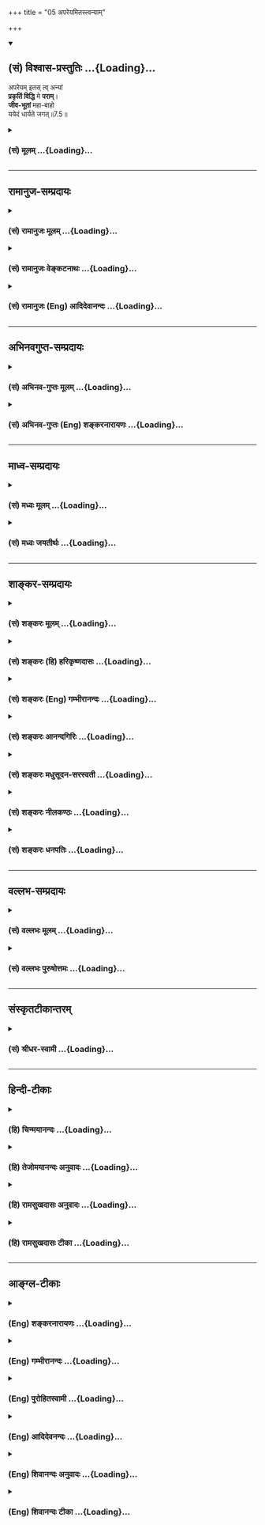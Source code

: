 +++
title = "05 अपरेयमितस्त्वन्याम्"

+++
<div class="js_include" newlevelforh1="2" title="(सं) विश्वास-प्रस्तुतिः" unfilled url="/purANam_vaiShNavam/mahAbhAratam/06-bhIShma-parva/03-bhagavad-gItA-parva/saMskRtam/vishvAsa-prastutiH/07_jnAna-vijnAna-yogaH/05_apareyamitastvany.md">
<details open><summary><h2>(सं) विश्वास-प्रस्तुतिः ...{Loading}...</h2></summary>

अपरेयम् इतस् त्व् अन्यां  
**प्रकृतिं विद्धि** मे **पराम्**।  
**जीव-भूतां** महा-बाहो  
ययेदं धार्यते जगत्॥7.5॥
</details>
</div>
<div class="js_include collapsed" newlevelforh1="3" title="(सं) मूलम्" unfilled url="/purANam_vaiShNavam/mahAbhAratam/06-bhIShma-parva/03-bhagavad-gItA-parva/saMskRtam/mUlam/07_jnAna-vijnAna-yogaH/05_apareyamitastvany.md">
<details><summary><h3>(सं) मूलम् ...{Loading}...</h3></summary>

अपरेयमितस्त्वन्यां प्रकृतिं विद्धि मे पराम्।  
जीवभूतां महाबाहो ययेदं धार्यते जगत्।।7.5।।
</details>
</div>


_________________
## रामानुज-सम्प्रदायः
<div class="js_include collapsed" newlevelforh1="3" title="(सं) रामानुजः मूलम्" unfilled url="/purANam_vaiShNavam/mahAbhAratam/06-bhIShma-parva/03-bhagavad-gItA-parva/saMskRtam/rAmAnujaH/mUlam/07_jnAna-vijnAna-yogaH/05_apareyamitastvany.md">
<details><summary><h3>(सं) रामानुजः मूलम् ...{Loading}...</h3></summary>

।।7.5।।**इयं** मम **अपरा** प्रकृतिः **इतः तु अन्याम्** इतः अचेतनायाः
चेतनभोग्यभूतायाः प्रकृतेः विसजातीयाकारां **जीवभूतां परं** तस्याः
भोक्तृत्वेन प्रधानभूतां चेतनरूपां मदीयां **प्रकृतिं विद्धि यया इदम्**
अचेतनं कृत्स्नं **जगद् धार्यते।**

</details>
</div>
<div class="js_include collapsed" newlevelforh1="3" title="(सं) रामानुजः वेङ्कटनाथः" unfilled url="/purANam_vaiShNavam/mahAbhAratam/06-bhIShma-parva/03-bhagavad-gItA-parva/saMskRtam/rAmAnujaH/venkaTanAthaH/07_jnAna-vijnAna-yogaH/05_apareyamitastvany.md">
<details><summary><h3>(सं) रामानुजः वेङ्कटनाथः ...{Loading}...</h3></summary>

  
  
।।7.5।। एवमचिद्विलक्षणत्वं प्रतिपादितम् अतथाभूताज्जीवादपि विलक्षणत्वं
प्रतिपाद्यतेअपरेयम् इति श्लोकेन। अपरा अनुत्कृष्टा अप्रधानभूतेत्यर्थः।
तुशब्दोऽत्यन्तवैलक्षण्यपरः। इतः पराम् इत्येतावतैव स्वरूपभेदे
सुवचेऽप्यन्यशब्दो वैजात्यद़ृढीकरणार्थ इत्यभिप्रायेणअचेतनाया
इत्यादिकमुक्तम्। भोक्ता भोग्यम् श्वे.उ.1।12 इत्यादिश्रुत्यनुसारेण
भोक्तृत्वभोग्यत्वाभ्यां परत्वापरत्वे दर्शिते। इदं जगत् इति
प्रमाणसिद्धनिर्देशासङ्कोचात् कृत्स्नमित्युक्तम्। तत्रइदम् इति
पराक्त्वनिर्देशेन सूचितमचेतनत्वम्। इदं च धारणं जागरादिषु सङ्कल्पत इति
प्रत्यक्षादिसिद्धम् अन्यदाऽपि स्वरूपतो धारणमिति।  
  

</details>
</div>
<div class="js_include collapsed" newlevelforh1="3" title="(सं) रामानुजः (Eng) आदिदेवानन्दः" unfilled url="/purANam_vaiShNavam/mahAbhAratam/06-bhIShma-parva/03-bhagavad-gItA-parva/saMskRtam/rAmAnujaH/english/AdidevAnandaH/07_jnAna-vijnAna-yogaH/05_apareyamitastvany.md">
<details><summary><h3>(सं) रामानुजः (Eng) आदिदेवानन्दः ...{Loading}...</h3></summary>

7.5 This is My lower Prakrti. But know My higher Prakrti which is different from this, i.e., whose nature is different from this inanimate Prakrti constituting the objects of enjoyment to animate beings. It is
'higher', i.e., is more pre-eminent compared to the lower Prakrti which is constituted only of inanimate substances. This higher Nature of Mine is the individual self. Know this as My higher Prakrti through which the whole inanimate universe is sustained.

</details>
</div>


_________________
## अभिनवगुप्त-सम्प्रदायः
<div class="js_include collapsed" newlevelforh1="3" title="(सं) अभिनव-गुप्तः मूलम्" unfilled url="/purANam_vaiShNavam/mahAbhAratam/06-bhIShma-parva/03-bhagavad-gItA-parva/saMskRtam/abhinava-guptaH/mUlam/07_jnAna-vijnAna-yogaH/05_apareyamitastvany.md">
<details><summary><h3>(सं) अभिनव-गुप्तः मूलम् ...{Loading}...</h3></summary>

।।7.4 7.5।। भूमिरिति। अपरेति। इयमिति प्रत्यक्षेण या संसारावस्थायां।
सर्वजनपरिदृश्यमाना सा चैकैव सती प्रकाराष्टकेन भिद्यते इति
एकप्रकृत्यारब्धत्वादेकमेव विश्वमिति प्रकृतिवादेऽपि अद्वैतं प्रदर्शितम्।
सैव जीवत्वं पुरुषत्वं प्राप्ता परा ममैव नान्यस्य च। सा +++(S omits सा)+++
उभयरूपा वेद्यवेदकात्मकप्रपञ्चोपरचनविचित्रा तत एव
स्वात्मविमलमुकुरतलकलितसकलभावभूमिः स्वस्वभावात्मिका सततमव्यभिचारिणी
प्रकृतिः। इदं जगत् भूम्यादि।

</details>
</div>
<div class="js_include collapsed" newlevelforh1="3" title="(सं) अभिनव-गुप्तः (Eng) शङ्करनारायणः" unfilled url="/purANam_vaiShNavam/mahAbhAratam/06-bhIShma-parva/03-bhagavad-gItA-parva/saMskRtam/abhinava-guptaH/english/shankaranArAyaNaH/07_jnAna-vijnAna-yogaH/05_apareyamitastvany.md">
<details><summary><h3>(सं) अभिनव-गुप्तः (Eng) शङ्करनारायणः ...{Loading}...</h3></summary>

7.4-5 Bhumih etc. Apard etc. \[The demonstrative\] 'this' denotes what
is being perceived \[as objects\] through sense-organs by all men at the
stage of mundane life. This is only one and at the same time is divided
eigth-fold. Therefore the universe is one and unitary, because it is
made of one single material cause. By this statement, monism is
demonstrated even while following the Prakrti theory. The selfsame
Prakrti has become the living one i.e., the personal Soul. Hence it is
superior \[to what has become eight-fold\]. It also belongs to Me alone
and not to anybody else. This Prakrti is \[thus\] two-fold and varied in
the form of the universe consisting of the knowables and the knower.
That is why this Prakrti (the basic material nature), being the
substratum of all beings reflected on the surface of the clean mirror,
viz., the Self , is nothing but Self's own nature and \[hence\] never
leaves Him. This world : the Earth etc. \[mentioned in the 4th verse\].

</details>
</div>


_________________
## माध्व-सम्प्रदायः
<div class="js_include collapsed" newlevelforh1="3" title="(सं) मध्वः मूलम्" unfilled url="/purANam_vaiShNavam/mahAbhAratam/06-bhIShma-parva/03-bhagavad-gItA-parva/saMskRtam/madhvaH/mUlam/07_jnAna-vijnAna-yogaH/05_apareyamitastvany.md">
<details><summary><h3>(सं) मध्वः मूलम् ...{Loading}...</h3></summary>

।।7.5।। अपराऽनुत्तमा। वक्ष्यमाणामपेक्ष्य जीवभूता श्रीः जीवानां
प्राणधारिणी चिद्रूपभूता सर्वदा सती एतन्महइदं महद्भूतम् बृ.उ.2।4।12 इति
श्रुतेः। जगाद चप्रकृती द्वे तु देवस्य जडा चैवाजडा तथा। अव्यक्ताख्या जडा
सा च सृष्ट्या भिन्नाष्टधा पुनः। महान्बुद्धिर्मनश्चैव पञ्चभूतानि चेति ह।
अवरा सा जडा श्रीश्च परेयं धार्यते तथा। चिद्रूपा सा त्वनन्ता च अनादिनिधना
परा। यत्समं तु प्रियं किञ्चिन्नास्ति विष्णोर्महात्मनः। नारायणस्य महिषी
माता सा ब्रह्मणोऽपि हि। ताभ्यामिदं जगत्सर्वं हरिः सुज्ञति भूतराड्। इति
नारदीये।

</details>
</div>
<div class="js_include collapsed" newlevelforh1="3" title="(सं) मध्वः जयतीर्थः" unfilled url="/purANam_vaiShNavam/mahAbhAratam/06-bhIShma-parva/03-bhagavad-gItA-parva/saMskRtam/madhvaH/jayatIrthaH/07_jnAna-vijnAna-yogaH/05_apareyamitastvany.md">
<details><summary><h3>(सं) मध्वः जयतीर्थः ...{Loading}...</h3></summary>

।।7.5।। अपरशब्दस्यानेकार्थत्वात् विवक्षितमर्थमाह **अपरे**ति।
अनुत्तमत्वस्य सापेक्षत्वात् किमपेक्षयेत्यत आह **वक्ष्यमाणामि**ति।
सन्निधानादिति भावः। जीवलक्षणां जीवत्वं प्राप्तमिति व्याख्याननिरासार्थमाह
**जीवभूते**ति। कथं सा जीवभूता इत्यत आह **जीवानामि**ति।
प्राणधारिणीत्येवोक्ते स्वप्राणधारिणीतिप्रतीतिः स्यात् तन्निरासार्थमुक्तं
**जीवानामि**ति। सर्वजीवदेहेषु स्थित्वा तदीयान्प्राणांस्तत्र
धारयतीत्यर्थः। स्वप्राणधारिणी कुतो न स्यात् इत्यत आह **चिद्रूपे**ति।
ज्ञानात्मकविग्रहवती। यद्वाजीव प्राणधारणे इत्यतो जीवशब्दस्य
यौगिकार्थमुक्त्वा गौणीं वृत्तिमाश्रित्यार्थान्तरमनेनोक्तम्। भूतशब्दस्य
सर्वदासत्त्ववाचित्वे प्रयोगं दर्शयति **एतदि**ति। प्रकृतिमपेक्ष्य श्रियः
परत्वोपपादनार्थमेतत्भूमिः इत्यादेरभिमतमर्थं पुराणवाक्येन स्थापयति
**जगाद** **चे**ति। देवस्यैव। सृज्यत इति सृष्टिः कार्यं
कार्यरूपेणेत्यर्थः। अनेन भूम्यादिशब्दैः पञ्चतन्मात्राण्येवोच्यन्ते न
स्थूलानि भूतानि। मन इति तत्कारणमहङ्कारः बुद्धिरिति महत्तत्त्वम् अहङ्कार
इत्यविद्यासंयुक्तमव्यक्तंभिन्ना प्रकृतिरष्टधा इति वचनादिति व्याख्यानं
निरस्तम्। कार्यरूपेणाष्टधा भिन्नेति व्याख्यानसम्भवेन
प्रसिद्धार्थपरित्यागायोगान्महत्यहङ्कारस्यान्तर्भाव इत्येवेति सम्बन्धः।
जडेत्यवरत्वोपपादनम्। श्रीः परा इत्यस्योपपादनमियं धार्यते तयेत्यादि।
अनन्ता देशतः गुणतश्च। परा मुख्या। अनादिनिधना नत्वव्यक्तवद्विक्रियावती।

</details>
</div>


_________________
## शाङ्कर-सम्प्रदायः
<div class="js_include collapsed" newlevelforh1="3" title="(सं) शङ्करः मूलम्" unfilled url="/purANam_vaiShNavam/mahAbhAratam/06-bhIShma-parva/03-bhagavad-gItA-parva/saMskRtam/shankaraH/mUlam/07_jnAna-vijnAna-yogaH/05_apareyamitastvany.md">
<details><summary><h3>(सं) शङ्करः मूलम् ...{Loading}...</h3></summary>

।।7.5।। **अपरा** न परा निकृष्टा अशुद्धा अनर्थकरी संसारबन्धनात्मिका
**इयम्। इतः** अस्याः यथोक्तायाः **तु अन्यां** विशुद्धां **प्रकृतिं** मम
आत्मभूतां **विद्धि** **मे परां** प्रकृष्टां **जीवभूतां**
क्षेत्रज्ञलक्षणां प्राणधारणनिमित्तभूतां हे **महाबाहो यया** प्रकृत्या
**इदं धार्यते जगत्** अन्तः प्रविष्टया।।

</details>
</div>
<div class="js_include collapsed" newlevelforh1="3" title="(सं) शङ्करः (हि) हरिकृष्णदासः" unfilled url="/purANam_vaiShNavam/mahAbhAratam/06-bhIShma-parva/03-bhagavad-gItA-parva/saMskRtam/shankaraH/hindI/harikRShNadAsaH/07_jnAna-vijnAna-yogaH/05_apareyamitastvany.md">
<details><summary><h3>(सं) शङ्करः (हि) हरिकृष्णदासः ...{Loading}...</h3></summary>

।।7.5।। यह ( उपर्युक्त ) मेरी अपरा प्रकृति है अर्थात् परा नहीं किंतु
निकृष्ट है अशुद्ध है और अनर्थ करनेवाली है एवं संसारबन्धनरूपा है। और हे
महाबाहो इस उपर्युक्त प्रकृतिमें दूसरी जीवरूपा अर्थात् प्राणधारणकी
निमित्त बनी हुई जो क्षेत्रज्ञरूपा प्रकृति है अन्तरमें प्रवृष्ट हुई जिस
प्रकृतिद्वारा यह समस्त जगत् धारण किया जाता है उसको तू मेरी परा प्रकृति
जान अर्थात् उसे मेरी आत्मरूपा उत्तम और शुद्ध प्रकृति जान।

</details>
</div>
<div class="js_include collapsed" newlevelforh1="3" title="(सं) शङ्करः (Eng) गम्भीरानन्दः" unfilled url="/purANam_vaiShNavam/mahAbhAratam/06-bhIShma-parva/03-bhagavad-gItA-parva/saMskRtam/shankaraH/english/gambhIrAnandaH/07_jnAna-vijnAna-yogaH/05_apareyamitastvany.md">
<details><summary><h3>(सं) शङ्करः (Eng) गम्भीरानन्दः ...{Loading}...</h3></summary>

7.5 O mighty-armed one, iyam, this; is apara, the inferior (Prakrti)-not
the higher, (but)-the impure, the source of evil and having the nature
of worldly bondage. Viddhi, know; anyam, the other, pure; prakrtim,
Prakrti; me, of Mine, which is essentially Myself; which, tu, however;is
param, higher, more exalted; itah, than this (Prakrti) already spoken
of; Jiva-bhutam, which has taken the form of the individual souls, which
is characterized as 'the Knower of the body (field)', and which is the
cause of sustenance of life; and yaya, by which Prakriti; idam, this;
jagat, world; dharyate, is upheld, by permeating it.

</details>
</div>
<div class="js_include collapsed" newlevelforh1="3" title="(सं) शङ्करः आनन्दगिरिः" unfilled url="/purANam_vaiShNavam/mahAbhAratam/06-bhIShma-parva/03-bhagavad-gItA-parva/saMskRtam/shankaraH/AnandagiriH/07_jnAna-vijnAna-yogaH/05_apareyamitastvany.md">
<details><summary><h3>(सं) शङ्करः आनन्दगिरिः ...{Loading}...</h3></summary>

।।7.5।। अचेतनवर्गमेकीकर्तुं प्रकृतेरष्टधा परिणाममभिधाय
विकारावच्छिन्नकार्यकल्पं चेतनवर्गमेकीकर्तुं पुरुषस्य
चैतन्यस्याविद्याशक्त्यवच्छिन्नस्यापि प्रकृतित्वमुक्तां प्रकृतिमनूद्य
दर्शयति **अपरेति।** निकृष्टत्वं स्पष्टयति **अनर्थकरीति।** अनर्थकरत्वमेव
स्फोरयति **संसारेति।** कथंचिदप्यनन्यत्वव्यावृत्त्यर्थस्तुशब्दः।
अन्यामत्यन्तविलक्षणामिति यावत्। अन्यत्वमेव स्पष्टयति **विशुद्धामिति।**
प्रकृतिशब्दस्यान्यप्रयुक्तस्यार्थान्तरमाह **ममेति।** प्रकृष्टत्वमेव
भोक्तृत्वेन स्पष्टयति **जीवभूतामिति।** प्रकृत्यन्तरादस्याः
प्रकृतेरवान्तरविशेषमाह **ययेति।** नहि जीवरहितं जगद्धारयितुं
शक्यमित्याशयेनाह **अन्तरिति।**

</details>
</div>
<div class="js_include collapsed" newlevelforh1="3" title="(सं) शङ्करः मधुसूदन-सरस्वती" unfilled url="/purANam_vaiShNavam/mahAbhAratam/06-bhIShma-parva/03-bhagavad-gItA-parva/saMskRtam/shankaraH/madhusUdana-sarasvatI/07_jnAna-vijnAna-yogaH/05_apareyamitastvany.md">
<details><summary><h3>(सं) शङ्करः मधुसूदन-सरस्वती ...{Loading}...</h3></summary>

।।7.5।। एवं क्षेत्रलक्षणायाः प्रकृतेरपरत्वं वदन्क्षेत्रज्ञलक्षणां परां
प्रकृतिमाह या प्रागष्टधोक्ता प्रकृतिः सर्वाचेतनवर्गरूपा सेयमपरा निकृष्टा
जडत्वात्परार्थत्वात्संसारबन्धरूपत्वाच्च। इतस्त्वचेतनवर्गरूपायाः
क्षेत्रलक्षणायाः प्रकृतेरन्यां विलक्षणां
तुशब्दाद्यथाकथंचिदप्यभेदायोग्यां जीवभूतां चेतनात्मिकां क्षेत्रलक्षणां मे
ममात्मभूतां विशुद्धां परां प्रकृष्टां प्रकृतिं। हे महाबाहो यया
क्षेत्रज्ञलक्षणया जीवभूतयाऽन्तरनुप्रविष्टया प्रकृत्येदं जगदचेतनजातं
भाव्यते स्वतो विशीर्य उत्तभ्यतेअनेन जीवेनात्मनानुप्रविश्य नामरूपे
व्याकरवाणि इति श्रुतेः। नहि जीवरहितं धारयितुं शक्यमित्यभिप्रायः।

</details>
</div>
<div class="js_include collapsed" newlevelforh1="3" title="(सं) शङ्करः नीलकण्ठः" unfilled url="/purANam_vaiShNavam/mahAbhAratam/06-bhIShma-parva/03-bhagavad-gItA-parva/saMskRtam/shankaraH/nIlakaNThaH/07_jnAna-vijnAna-yogaH/05_apareyamitastvany.md">
<details><summary><h3>(सं) शङ्करः नीलकण्ठः ...{Loading}...</h3></summary>

।।7.5।। एवं क्षेत्रात्मिकां प्रकृतिमुक्त्वा क्षेत्रज्ञात्मिकां तामाह
**अपरेयमिति।** इयं प्रागुक्ता सा अपरा अश्रेष्ठा जडत्वात्। इतस्तु
विलक्षणामन्यां परां चेतनत्वेन मदनन्यत्वादुत्कृष्टां मे मत्संबन्धिनीं
प्रकृतिं जीवभूतां प्राणधारणनिमित्तभूतां क्षेत्रज्ञाख्यां विद्धि जानीहि।
हे महाबाहो यया प्रकृत्या अन्तःप्रविष्टया इदं जगत्स्थावरजंगमशरीरात्मकं
धार्यते।

</details>
</div>
<div class="js_include collapsed" newlevelforh1="3" title="(सं) शङ्करः धनपतिः" unfilled url="/purANam_vaiShNavam/mahAbhAratam/06-bhIShma-parva/03-bhagavad-gItA-parva/saMskRtam/shankaraH/dhanapatiH/07_jnAna-vijnAna-yogaH/05_apareyamitastvany.md">
<details><summary><h3>(सं) शङ्करः धनपतिः ...{Loading}...</h3></summary>

।।7.5।। अचेतनवर्गस्य स्वस्मिन्कल्पितत्वं वक्तुं प्रकृतेरष्टधा
परिणाममभिधाय विकारावच्छिन्नस्य कार्यकल्पस्य तथात्वं वक्तुं
चैतन्यस्याविद्यावच्छिन्नस्य प्रकृतित्वमुक्तां प्रकृतिमनूद्य दर्शयति
अपरेति। अपरा निकृष्टाऽशुद्धत्वात् अनर्थकत्वात् संसारस्वरुपत्वात्
बन्धनात्मकत्वात् इयमष्टप्रकारा इतोऽस्या अन्याम्।
कथमप्यनन्यत्वव्यावृत्त्यर्थस्तुशब्दः। विशुद्धत्वात् प्रकृतिं
परामुत्कृष्टां जीवभूतां क्षेत्रलक्षणां प्राणधारणनिमित्तभूतां ममात्मभूतां
विद्धि जानिहि। नहि जीवरहितं जगद्धारयितुं शक्यमित्याशयेन
प्रकृत्यन्तरादस्याः प्रकृतेरवान्तविशेषमाह। यया जगदन्तप्रविष्टयाअनेन
जीवेनात्मनाऽनुप्रविश्य नामरुपे व्याकरवाणि इति श्रुतेर्धार्यते स्वतो
विशीर्यज्जगदचेतनवर्गो विष्टभ्यते यथा महाबाहुना त्वया स्वतो विनश्यत्
राज्यं क्षेत्रधर्मं च धारयितुं शक्यते तथेति भूतानां यथा मृन्मयो घटो
भृत्प्रकृतिक इति कार्यलिङ्गकमनुमानं प्रमाणयन् तद्द्वारा स्वस्य
तत्पदार्थस्याभिन्ननिमित्तोपादानकारणत्वं द्रर्शयति एतदिति। एते परापरे
क्षेत्रक्षेत्रज्ञलक्षणे प्रकृती योनी कारणभूते येषां सर्वेषां भूतानां
कारणभूते तस्मात्स्वप्रकृतिद्वयद्वाराहं सर्वज्ञ ईश्वरो वेदान्तप्रतिपाद्यः
कृत्स्त्रस्य समग्रस्य जगतः प्रभवः उत्पत्तिः प्रलयो विनाशः।
उत्पत्तिविनाशकारणमित्यर्थः। तथाच भगवतो व्यासस्य सूत्राणिजन्माद्यस्य
यतःप्रकृतिश्च प्रतिज्ञादृष्टान्तानुरोधात्अभिध्योपदेशाच्च
साक्षाच्चोभयाम्रानात्आत्मकृतेः परिणामात्योनिश्च हि गीयते इति पूर्वाधिकरण
ब्रह्म जिज्ञास्यमित्युक्तं किलक्षणं पुनस्तद्ब्रह्येत्यत आह
भगवान्सूत्रकारः। जन्मोत्पत्तिरादिर्यस्य तदिदं जन्मास्थितिभङ्गं जन्मादि
अस्य प्रत्यक्षादिसंनिधापितस्य वित्रित्रस्य जगतो यतो जन्मादि
यस्मात्सर्वज्ञात्सर्वशक्तेः कारणद्भवति तद्ब्रह्म। तथाच श्रुतिःयतो वा
इमानि भूतानि जायन्ते। येन जातानि जीवन्ति। यत्प्रयन्तित्यभिसंविशन्ति।
तद्ब्रह्म तद्विजिज्ञासस्व इति। तथाच जगज्जन्मादिकारणत्वं ब्रह्मणो
लक्षणमुक्तम्। तच्च घटादीनां मृदातिवत्प्रकृतित्वे कुलालादिवन्निमित्वे
समानमित्यतो भवति विमर्शः किमात्मकं पुनर्ब्रह्मणः कारणत्वं स्यादिति। तत्र
निमित्तकारणत्वमेव केवलं स्यादिति प्रतिभाति। कस्मात्
ईक्षापूर्वककर्तृत्वश्रवणात्स ईक्षांचक्रेस प्राणमसृजत् इत्यादिश्रुतिभ्यः।
ईक्षापूर्वकं च कर्तृत्वं निमित्तकारणेष्वेव समानमित्यतो भवति विमर्शः
किमात्मकं पुनर्ब्रह्मणः कारणत्वं स्यादिति। तत्र निमित्तकारणत्वमेव केवलं
स्यादिति प्रतिभाति। कस्मात् ईक्षापूर्वककर्तृत्वश्रवणात्स ईक्षांचक्रेस
प्राणमसृजत् इत्यादि श्रुतिभ्यः। ईक्षापूर्वकं च कर्तृत्वं
निमित्तकारणेष्वेव कुलालादिषु दृष्टम्। अनेककारकपूर्विका च
क्रियाफलसिद्धिर्लोके दृष्टा। सच न्याय आदिकर्तर्यापि युक्तः संक्रामयितुं
ईश्वरत्वप्रसिद्धेश्च। ईश्वराणां हि राजवैवस्तवतादीनां निमित्तकारणत्वमेव
केवलं प्रतीयते तद्वत्परमेश्वरस्यापि निमित्तकारणत्वमेव प्रतिपत्तुं
युक्तम्। कार्य चेदं जगत्सावयममचेतनमशुद्धं च दृश्यते तस्य कारणेनापि
तत्सदृशेनैव भाव्यम्। कार्यकारणयोर्मृद्धटादिरुपयोः सादृशयदर्शनात्। ब्रह्म
चनिष्करं निष्क्रियं शान्तं निरवद्यं निरञ्जनम् इत्यादिश्रुतिभ्यो
नैवंविधमवगभ्यते पारिशेष्यात्ततोऽन्यदुपादानकारणमशुद्य्धादिगुणकं
स्मृतिप्रसिद्धमभ्युपेयम्। ब्रह्मकारणत्वश्रुतेर्निमित्तमात्रे
पर्यवसानादित्येवंप्राप्ते आह। प्रकृतिश्चोपादानकारणं ब्रह्माभ्युपेयं
निमित्तकारणं च। न केवलं निमित्तकारणमेव तत्र हेतुमाह
प्रतिज्ञादृष्टान्तानुपरोधात्। एवं प्रतिज्ञादृष्टान्तौ श्रौतौ
नोपरुध्येते। प्रतिज्ञा तावत्उततमादेशमप्राक्षो येनाश्रुतं श्रुतं भवत्यमतं
मतमविज्ञातं विज्ञातम् इत्येकविज्ञानेन सर्वविज्ञानं प्रतिज्ञातम्।
तत्रोपादानकारणे विज्ञाते सर्वं विज्ञातं भवति।
कार्यस्योपादातकारणाव्यतिरेकात्। तक्षादिनिमित्तकारणात्प्रासादादेः
कार्यस्य लोकेऽव्यतिरेकानुपलब्धेर्नास्ति निमित्तकारणाव्यतिरेकः। कार्यस्य
दृष्टान्तोऽपियता सौम्यैकेन मृत्पिण्डेन सर्वं मृन्मयं विज्ञातं
स्याद्वाचारम्भणं विकारो नामधेयं मृतिकेत्येव सत्त्यम् इत्युपादानकारणगोचर
एव आम्रायते। एवं यथासंभवं प्रतिवेदान्तं प्रतिज्ञादृष्टान्तौ
प्रकृतित्वप्रसाधनौ प्रत्येतव्यौयतो वा इमानि भूतानि जायन्ते इत्यत्र यत
इतीयमपि पञ्चमी प्रकृतिलक्षणे एवापादाने द्रष्टव्या। जनिकर्तुः प्रकृतिः इति
विशेषस्मरणात्। निमित्तत्वं तु अधिष्ठात्रन्तराभावादधिगन्तव्यम्।
प्रागुत्पत्तेरेकमेवाद्वितीयमित्यवधारणात्।
अधिष्ठात्रन्तराभावादधिन्तव्यम्।
प्रागुत्पत्तेरेकमेवाद्वितीयमित्यवधारणात्। अधिष्टात्रन्तरत्वे एकविज्ञानेन
सर्वविज्ञानस्यासंभवेन प्रतिज्ञादृष्टान्तोपरोधस्यात्रापि प्रसङ्गाच्च
तस्याधिष्ठात्रन्तराभावाद्ब्रह्मणः कर्तुत्वं
उपादानान्तराभावात्प्रकृतित्वम्। ब्रह्मणः कर्तृत्वप्रकृतित्वे
हेत्वन्तरमाह अभिध्येति। सोऽकामयत बहु स्यां प्रजायेतेतितदैक्षत बहुस्यां
प्रजायेयेति चाभिध्यापूर्विकायाः स्वातन्त्रयप्रवत्तेः कर्तेति गम्यते। बहु
स्यामिति प्रत्यगात्मविषयत्वात्। बहुभवनाभिध्यानस्य प्रकृतिरिति ब्रह्मणः
प्रकृतित्वे हेत्वन्तरमाह साक्षादिति। सर्वाणि ह वा इमानि भूतानि आकाशदेव
समुत्पद्यन्ते आकाशे प्रत्यस्तं यान्ति इति श्रुत्या साक्षाद्ब्रह्मैव
कारणमुपादायोभयोः प्रभवप्रलययोराम्रानात्। यद्धि यस्मादुत्पद्यते यस्मिंश्च
प्रलीयते तत्तस्योपादानं प्रसिद्धम्। यथा घटरुचकादेः मृत्सुवर्णादि। तत्रैव
हेत्वन्तरमाह आत्मकृतेरिति। तदात्मानं स्वयमकुरुत इत्यामनः आत्मानमिति
कर्मत्वस्य स्वयमकुरुतेति कर्तृत्वस्य च दर्शनात्। ननु पूर्वसिद्धस्य सतः
कर्तृत्वेन व्यवस्थितस्य क्रियमाणत्वं कथमिति चेतत्राह परिणामादिति।
घटादिरुपेण मृदातिवत्पूर्वसिद्धिस्यापि सत आत्मनो विशेषेणात्मना
परिणआमात्स्वमिति विशेषणाच्च निमित्तान्तरानपेक्षत्वं च प्रतीयते
परिणामादिति पृथक्सूत्रं वा। इतश्च ब्रह्म प्रकृतिःसच्च
त्यच्चाभवन्निरुक्तं चानिरुक्तं च इत्यादिना ब्रह्मणएव विकारात्मना
परिणामाभ्रानात्। तत्र हेत्वन्तरमाह योनिरिति। कर्तारमीशं पुरुषं
ब्रह्मयोनिम् इतियद्भूतयोनिं परिपश्यन्ति धीराः इति च वेदान्तरेषु हि
यस्माद्योनिश्च ब्रह्म गीयते योनिशब्दश्च प्रकृतिवचनो लोके समधिगतःपृथिवी
योनिरोषधिनस्पतीनाम् इति। यत्पुरुक्तं ईक्षापूर्वकं कर्तृत्वं
निमित्तकारणेष्वेव कुलालादिषु लोके दृष्टं नोपादानेषु इत्यादि
तत्प्रत्युत्यते। न लोकवदिह भवितव्यम्। नह्ययमनुमान गम्योऽर्थः शब्दगम्यता
चास्यार्थस्यातो यथाशब्दमिह भवितव्यं शब्देश्चेक्षितुरीश्वरस्य प्रकृतित्वं
प्रतिपादयतीत्यवोचाम। तथायेन्शचरकारणत्ववादिश्रुत्यनुसारिणीनांअहं
कृत्स्त्रस्य जगतः प्रभवः प्रलयसतथायत्तत्सुक्षममविज्ञेयंस ह्यन्तरात्मा
भूतानां क्षेत्रज्ञश्चेति कथ्यते। तस्मादव्यक्तमुत्पन्नं त्रिगुणं
द्विजसत्तम्। अव्यक्तं पुरुषे ब्रह्मन्निर्गुणे संप्रलीयते।। अतश्च
संक्षेपमिदं श्रृणुध्वं नारायणः सर्वमिदं पुराणः। स सर्गकाले च करोति सर्वं
सैहारकाले च तदत्ति भूयः।। तस्मात्काद्याः प्रवन्ति सर्वे स मूलं शाश्वतिकः
स नित्यः इत्याद्यनेकासामीश्वरस्याभिन्ननिमित्तोपादानकारणतायाः
प्रतिपादकानां स्मृतीनामेवार्थ उपादेयो नत्वचेतनं प्रधानं स्वतन्त्रं जगतः
कारणम्। अण्वादयो जगत उपादानकारणमीश्वरस्तु निमित्तकारणमिति प्रतिपादकानां
साङ्ख्यादिस्मृतीनां गीतादिस्मृतीनां वेदानुरोधिनीनामुपादेयत्वावश्यकत्वेन
तद्विरोधिनीनामेव हेयत्वौचित्यात्। ननु जगत उपादानं ब्रह्म नोपपद्यते
चेतनाादनन्दघनाच्छुद्धाद्ब्रह्मणोऽचोतनस्य सुखदुःखमोहात्मक्सय
प्रीतिपरितापविषादादिहेतोः
स्वर्गनरकाद्युच्चावचरुपस्याशुद्धस्यात्यन्तविलक्षणत्वाद्विलक्षणानां
चोपादानोपादेयभावो लोके नैव दृश्यते। नहि घटादिकार्यं सुवर्णोपादानकं भवति
न वा मुकुटादिकार्यं मृदुपादानकं तस्माज्जगत्सदृशमचेतनं प्रधानादिकमेव
जगदुपादानमप्युपेयम्। तदैक्षत बहु स्याम् इत्यादिचेतनकारणवादास्तु
युक्तिविरोधादचेतनप्रधानपरतया उपचारदीश्वरस्य निमित्त्वमात्रपरतया वा नेया
अचेतनेतपि चेतनवदुपचारदर्शनात्। यथामृदब्रवीदापोऽब्रुवन् इतितत्तेज ऐक्षत
ता आपः ऐक्षन्त ते हेमे प्राणा अहंश्रेयसे विवदमाना ब्रह्म जग्मुः इतिते ह
वाचमूचुस्त्वन्न उद्गाय इत्यादिषु श्रुतिषु लोकेऽपि प्रत्यासन्नपतनतां
कूलस्यालक्ष्य कूलं पिपतिषतीत्यचेतनेपि चेतनवदुपचारो दृष्ट इति चेदुच्यते।
किं यत्किंचिद्वैलक्षण्याज्जगदीश्वरोपादानकं नोपपद्यते उत बहुवैलक्षण्यात्।
नाद्यः। चैतनायतनाच्छरीरात्तदनायतनाद्रोमयाच्चतद्विधस्य केशादेः वृश्चिक्य
चोत्पत्तिदर्शनात्। न द्वितीयः। उदाहृतप्रकृतिविकारयो रुपादिभेदेन
बहुवैलक्षण्यस्योपलभ्यमानत्वात्। किंच ययोः प्रकृतिविकारभावस्तयोः सादृश्यं
किमात्यन्तिकं उत यत्कंचिदाद्ये प्रकृतिविकारभाव एव प्रलीयते। द्वितीयेतु
शरीरादीनां पार्थिकत्वादिस्वभावस्य केशादिष्वनुवृत्तिरिव ब्रह्मणोऽपि
सत्तालक्षणस्य स्वभावस्याकाशादावनुवृप्रलीयते। द्वितीयतु शरीरादीनां
पार्थिवत्वादिस्वभावस्य केशादिष्वनुवृत्तिरिव ब्रह्मणोऽपि सत्तालक्षणस्य
स्वभावस्याकाशादावनुवृत्तिर्दृश्यत इति नानुपपत्तिः। किं
चेश्वरकारणत्वनिषेधकं वैलक्षण्यं किमशेषस्येश्वरस्वभावस्याननुवर्तनं उत
यस्य कस्यचित् उत चैतन्यस्य आद्यपक्षद्वये उक्तमेव हेतुद्वयमनुसंधेयम्। न
तृतीयः। समस्तस्य वस्तुजातस्येश्वरप्रकृतिकत्वादिनंप्रति
यच्चैतन्येनानन्वितं नामीश्वर प्रकृतिकं दृष्टमिति वक्तुमशक्यत्वेन
दृष्टान्ताभावात्। ननु यदि चेतनं शुद्धं शब्दादिहीनं ब्रह्म
तद्विपरीतस्याचेतनस्याशुस्थूलत्वसावयवत्वपरिच्छिन्नत्वादिधर्मकस्य
शब्दादिमतश्च कार्यस्य कारणमिष्टते तर्हि प्रागुत्पत्तेः
कार्यासत्त्वप्रसङ्गस्य सत्कायवादिनस्तवानिष्टस्यापत्तिः। किंच प्रलये
ईश्वरेणाविभागमापद्यमानं कार्यं स्वीयेन धर्मेण कारणमिति दूषयेदिति
ब्रह्मणोऽप्यशुद्य्धादिमत्त्वप्रसङ्गः। अपिचास्मिन्नीश्वरकारणवादेऽपरमप्यसमंजसम्।
सर्वस्य विभागस्याविभागगतस्य पुनरुद्भवे
नियमकारणाभावाद्भोक्तृभोग्यादिविभागेनोत्पत्तिर्न प्राप्तोतीति। किंच
सर्वेषां भोक्तॄणां ब्रह्मणैक्यप्राप्तानां कर्मादिनिमित्तप्रलयेऽपि
पुनरुत्पत्तिस्वीकारे मुक्तानामपि पुनरुत्पत्तिप्रसङ्गः। यदीदं जगत्प्रलये
विभक्तमेव तिष्ठतीतिचेत्प्रलयस्यैवासंभवापत्तिरिति चेदुच्यते। यथेदानीं
कार्यं कारणात्मना सत्तथा प्रागुत्पत्तेरपीति गम्यते। यत्तूक्तं प्रलय
ईश्वरेणाविभागमापन्नमित्यादि तन्न। न दूषयतीत्यत्र दृष्टान्तस्य
सत्त्वात्तद्यथा घटादयो मृदादिप्रकृतिका विकारा
विभागावस्थायामु़च्चावचमध्यमप्रमेदाः सन्तः पुनः कारणाविभागमापन्ना न कारणं
स्वधर्मेण दूषयन्ति कारणे कार्यस्य स्वधर्मेण स्थित्यभ्युपगमप्रसङ्गाच्च।
किंच कार्यस्य कारणानन्यत्वं न प्रलये एवापितु त्रिष्वपि कालेषुआत्मैवेदं
सर्वब्रह्मैवेदं सर्वं पुरस्तात्सर्वं खल्विदं ब्रह्म
इत्येवमादिश्रुतिष्वविशेषेण कार्यस्य कारणानन्यत्वश्रवणात्। कार्यस्य
कारणानन्यत्वेऽपि यथा स्वयं प्रसारितया मायया मायावी त्रिष्वपि कालेषु न
संस्पृश्यते तस्या अवस्तुत्वात् तथा परमात्मापि संसारमायया न संस्पृश्यत
इति कल्पितस्य गुणेन दोषेण वाधिष्टानस्यान्यथात्वायोगात्। यदपि सर्वस्य
विभागस्येत्यादि तदपि न। यथा सुषुप्तिसमाध्यादावपि
स्वाभाविक्यामविभागप्राप्तौ सत्यां मिथ्याज्ञानपोदितत्वात्। यदपि सर्वस्य
पूर्ववद्विभागो भवत्येवमिहापि भविष्यतीत्यदोषात्। एतेन मुक्तानां
पुनरुत्पत्तिप्रसङ्गः प्रत्युक्तः सम्यग्ज्ञानेन
मिथ्याज्ञानस्यापोदितत्वात्। किंच शब्दादिहीनात्प्रधानादेः शब्दादिमतो जगतो
वैलक्षण्यान्न जगत्प्रधादिप्रकृतिकमिति विलक्षणत्वान्नेदं जगत्
ब्रह्मप्रकृतिकमित्याद्युक्तदोषाणां प्रधानादिकारणवादेऽपि
तुल्यत्वादस्मिन्पक्षे न शङ्कितव्याः। तस्मादीश्वरकारणवाद एव यक्तियुक्तः
श्रुतिस्मृतीकमित्याद्युक्तदोषाणां प्रधानादिकारणवादेऽपि
तुल्यत्वादस्मिन्पक्षे न शङ्कितव्याः। तस्मादीश्वरकारणवाद एव युक्तयुक्तः
श्रुतिस्मृतीहासपुराणतात्पर्यसिद्धः सर्वैर्मुमुक्षुभिरभ्युपेयः। एतेन
चेतनकर्तृकमपीक्षणं प्रधानादावौपचारिकंमृदब्रवीत् इत्यादिवदिति
प्रत्युक्तम्। मुख्यसंभवे औपचारिकाश्रयणानौचित्यात्। सेयं तैवतैक्षत
हन्ताहमिमास्तिस्त्रो देवता अनेन जीवेनात्मनानुप्रविश्य नामरुपे व्याकरवाणि
इति ईक्षितुर्जीवात्मभावेन प्रवेशश्रवणाच्च। मृतब्रवीदित्येवंजातीयकया
श्रुत्यापि मृदाद्यभिमानिन्यो वागाद्यभिमानिन्यश्च चेतना देवता
वदनसंवदनादिषु चेतनोचितव्यवहारेषु व्यपदिश्यन्ते। कूलं पिपतिषतीत्यत्रापि
कूलस्य पतनेच्छाचेतनरुपाधिष्ठानापेक्षाप्रकृतित्वं चेश्वरस्यप्रकृतिश्च
प्रतिज्ञादृष्टान्तानुपरोधात् इति सूत्रे साधितमेवेति स्पष्टं चेदमाकरे।

</details>
</div>


_________________
## वल्लभ-सम्प्रदायः
<div class="js_include collapsed" newlevelforh1="3" title="(सं) वल्लभः मूलम्" unfilled url="/purANam_vaiShNavam/mahAbhAratam/06-bhIShma-parva/03-bhagavad-gItA-parva/saMskRtam/vallabhaH/mUlam/07_jnAna-vijnAna-yogaH/05_apareyamitastvany.md">
<details><summary><h3>(सं) वल्लभः मूलम् ...{Loading}...</h3></summary>

।।7.5।। अपरेति इतस्त्वन्यामजडां चित्स्वरूपां परां भोक्तृत्वेन प्रधानभूतां
पुरुषत्वेन निर्दिष्टामत्र जीवभूतां मे प्रकृतिं चिदंशभूतां विद्धि। अत्र
जीवः पूर्वमविद्यया क्रियत इत्ययुक्तम्। तथा सति जीवीभूतामिति
स्यात्पुत्रीभूतइतिवत्। जीवत्वं च नाविद्याकृतं किन्तु भगवता सहजेच्छया
कृतं विभागस्याविद्याकृतत्वे मानाभावात्। सच्चिदानन्दरूपो हि
भगवान्पुरुषोत्तमः। एककोटिनिविष्टश्चिद्रूपश्चाक्षरतः परः।। तस्य माया
द्विविधेति पूर्वं निरूपितम्। तत्र चिद्रूपस्य या माया सा व्यामोहिका
स्वपुरुषं व्यामोहियत्वा जीवतामापादयति। जीवतीति जीवः
केवलप्राणधारणप्रयत्नवान् तृतीयस्कन्धे अ.30 मायया जीवतापन्नतया
तथानिरूपणात्। स हि मायया व्यामोहितः व्याकुलः सन् सदानन्दकृतसृष्टौ यः
सूत्रात्मक आसन्यो दशविधप्राणरूपस्तमवलम्ब्य तिष्ठति तदा जीव
इत्युच्यते। जीव प्राणधारणे इति धातोः कर्त्तरि अन्प्रत्ययः। बोधरूपोऽप्ययं
आनन्दरूपस्य पृथग्भूतत्वादानन्दार्थं तया व्यामोहितस्तत्सम्बन्धादानन्दो
भविष्यतीति बुद्ध्या तया सम्पद्यते। अयं च विभागः बहु स्यां प्रजायेय
छां.उ.6।2।3 इतीच्छया। इच्छाऽपि तस्य सर्वभवनसमर्था
स्वरूपमेवधर्मरूपेणाभवत् इच्छारूपेणापि भवति। तत्र सदंशस्य क्रियारूपा
शक्तिः चिदंशस्य व्यामोहिका माया आनन्दरूपस्य जगत्कारणभूता एतत्ति्रतयरूपा
शक्तिः सच्चिदानन्दरूपस्य भावः नत्वतलादिवाच्यः तथा भगवतो भावस्वरूपादेव
निर्मितत्वात्। न च सर्वदा भवतीति शङ्कनीयम् आपादकहेतुभूतकालस्य अभावात्।
जाते पुनः काले तस्यैव नियामकत्वात्। न सर्वदा भविष्यति पूर्वमेव
जातत्वात्। तत्सङ्गे इच्छादीनामपि
जातत्वादिच्छादयस्तदंशभूतांस्तान्सदैकरूपान् स्थापयन्ति। तथा च तस्या अंशं
प्रतिगृह्णाति स भगवान्। इच्छारूपः स एव कामः सोऽकामयत बृ.उ.1।2।467
इत्युक्तः। तया कृत्वा भेदरूपया सच्चिदानन्दधर्माः स्वयं भिद्यमानाः
स्वाश्रयमपि भिन्दन्ति तदा स भगवान् सर्वतः पाणिपादान्तो भवति साकारतां
चापद्यते भिन्नोऽपि तथामिलितोऽभिन्न इवाखण्डो भवति तदपेक्षया
कार्यरूपस्याल्पत्वात्। तानि त्रीण्यपि रूपाणि पूर्णशब्देनोच्यन्ते। अत एव
सद्रूपस्य कार्ये प्रत्येकपर्यवसायित्वम्। प्रजायेय
इतीच्छयोत्कर्षापकर्षरूपेण जातः तत्र आनन्द उत्कृष्टः तदेतरौ तं सेवमानौ
जातौ ततश्च तयोर्धर्मौ ज्ञानक्रिये भगवच्छक्तिरूपे ज्ञाते तदा स
आनन्दज्ञानक्रियाशक्तिमान् जातः तदा चिदंशस्य शक्तिः आनन्दे गतत्वात्
ज्ञानधर्मस्य तं व्यामोहयति तदा तस्य जीवत्वम्। सदंशस्तु
क्रियाशक्तेर्गतत्वादव्यक्ततामापद्यते। पश्चान्मूलभूतिक्रियांशाभिर्यथायथं
अभिव्यज्यते। पश्चात्तस्यां तत्कृतधर्मे वा तिरोहिते स्वयमपि तिरोभवति तदा
तस्यां मूलेच्छया जातः शब्दोऽभिव्यक्तस्तिष्ठति जीवभगवद्बुद्धिषु जीवे
भगवति च। एवं चिद्रूपोऽपि ज्ञानशक्त्यंशभूतैर्ज्ञानैरभिव्यज्यते तिरोभवति
च। प्रयत्नस्तु तस्यापराधीन इति स जीवग्रहणार्थं सर्वदा तिष्ठति। स
चेद्भगवांस्तस्मै तां पूर्णां ज्ञानशक्तिं प्रयच्छेत् तदा तां व्यामोहिकां
मायां त्यजति प्रयत्नं च स्वरूपे चावतिष्ठति अपराधीनश्च भवति।
जगत्कर्तृत्वं तु न भवति तस्य सा मायाशक्तिर्न भवति यतः
आनन्दस्यैवोत्कृष्टत्वात्। हीनता तु आपाततो वर्तते आनन्देन सह
मिलितस्त्वानन्दोऽपि भवति। स चेत्स्वधर्मेण संगृह्णीयात्। यथोक्तं
विष्णुपुराणे 6।7।61विष्णुशक्तिः परा प्रोक्ता क्षेत्रज्ञाख्या तथाऽपरा।
अविद्या कर्मसंज्ञाऽन्या तृतीया शक्तिरिष्यते। इति। इयं प्रक्रिया
सर्वश्रुतिवाक्यानुरोधेन श्रुतार्थापत्तिसिद्धा सर्वत्रैवोपयुज्यते अन्यथा
प्रक्रियावाक्यानि बाधते इति श्रीमदाचार्योक्तपदव्याख्या। जीवभूतो भगवदंशः
ययेदं जगत् शरीरं जडं सदसन्मिश्रितं विराड्रूपं धार्यते तां मे परां
प्रकृतिं विद्धि।

</details>
</div>
<div class="js_include collapsed" newlevelforh1="3" title="(सं) वल्लभः पुरुषोत्तमः" unfilled url="/purANam_vaiShNavam/mahAbhAratam/06-bhIShma-parva/03-bhagavad-gItA-parva/saMskRtam/vallabhaH/puruShottamaH/07_jnAna-vijnAna-yogaH/05_apareyamitastvany.md">
<details><summary><h3>(सं) वल्लभः पुरुषोत्तमः ...{Loading}...</h3></summary>

  
  
।।7.5।। तदेवाह अपरेति। इयं अपरा नीचेत्यर्थः। तु पुनः। हे महाबाहो
क्रियासमर्थ एतज्ज्ञानयोग्य इतः सकाशादन्यां परामुत्कृष्टां जीवभूतां में
प्रकृतिं विद्धि जानीहि। परत्वमेवाह ययेदमिति। यया इदं परिदृश्यमानं
जगद्धार्यते ध्रियते पोष्यते च। अत्रायं भावः भगवान् स्वक्रीडार्थं जगत्
सृजति तत्र प्रकृत्या स्वशक्त्या क्रीडाधिकरणभूतजगत्सृष्टिं विधाय
तद्भोगार्थं क्रीडार्थकया स्वशक्त्या तद्रूपजीवसृष्टिं कृतवान् तया इदं
पूर्वकृतं भोगादिरूपेण धार्यते। तस्माल्लौकिकसृष्टौ जीवरूपेण भगवान् भोगं
कुर्वन् क्रीडतीति ज्ञानेन तस्यां बन्धो न स्यात्।
एतत्स्वरूपज्ञानाद्रसानुकरणज्ञानं स्यादिति भावः। यद्वा या पूर्वमष्टधोक्ता
सा अपरा प्रकृतिः शक्तिः क्रीडार्थं शक्त्यंशभूतेति भावः। संयोगविलासे
अनेकधा रसोत्पत्त्यर्थमाविर्भूतेत्यर्थः। अतएव भिन्नातद्विलासेच्छया जाता।
इतः सकाशादन्या विप्रयोगे तदन्वेषणार्थ पुनर्दास्यरससिद्ध्यर्थमाविर्भूता
जीवभूता दास्यरूपा सा मच्छक्तिस्तां परां केवलमदंशामुत्कृष्टां जानीहि।
उत्कृष्टरूपतामेवाह यया इदं जडात्मकं जगद्धार्यते जीवप्राकट्यानन्तरं
तद्भावेन सर्वं क्रीडौपयिकत्वेन पोष्यत इति भावः।  
  

</details>
</div>


_________________
## संस्कृतटीकान्तरम्
<div class="js_include collapsed" newlevelforh1="3" title="(सं) श्रीधर-स्वामी" unfilled url="/purANam_vaiShNavam/mahAbhAratam/06-bhIShma-parva/03-bhagavad-gItA-parva/saMskRtam/shrIdhara-svAmI/07_jnAna-vijnAna-yogaH/05_apareyamitastvany.md">
<details><summary><h3>(सं) श्रीधर-स्वामी ...{Loading}...</h3></summary>

।।7.5।। अपरामिमां प्रकृतिमुपसंहरन्परां प्रकृतिमाह **अपरेति।** अष्टधोक्ता
या प्रकृतिरियमपरा निकृष्टा जडत्वात्परार्थत्वाच्च इतः सकाशात्परां
प्रकृष्टामन्यां जीवस्वरूपां मे प्रकृतिं विद्धि जानीहि। परत्वे हेतुः यया
चेतनया क्षेत्रज्ञरूपया स्वकर्मद्वारेणेदं जगद्धार्यते।

</details>
</div>


_________________
## हिन्दी-टीकाः
<div class="js_include collapsed" newlevelforh1="3" title="(हि) चिन्मयानन्दः" unfilled url="/purANam_vaiShNavam/mahAbhAratam/06-bhIShma-parva/03-bhagavad-gItA-parva/hindI/chinmayAnandaH/07_jnAna-vijnAna-yogaH/05_apareyamitastvany.md">
<details><summary><h3>(हि) चिन्मयानन्दः ...{Loading}...</h3></summary>

।।7.5।। अष्टधा प्रकृति अपरा जड़ है। उसे बताने के पश्चात् उससे भिन्न अपनी
परा प्रकृति को भगवान् बताते हैं। वह परा प्रकृति जीवरूप अर्थात् चेतन रूप
है जिसके कारण ही शरीर मन और बुद्धि अपनेअपने कार्य इस प्रकार करते हैं
मानो वे स्वयं ही चेतन हों। इस चेतन की विद्यमानता में ही उपाधियाँ अपना
व्यापार कर सकती हैं अन्यथा नहीं। चैतन्य के बिना हमें न बाह्य स्थूल जगत्
का और न आन्तरिक सूक्ष्म विचार रूप जगत् का ही अनुभव और ज्ञान हो सकता है।
वही जगत् को धारण किये हुए है। उसके अभाव में हमारी दशा एक पाषाण के समान
हो जायेगी जिसमें न चेननता है और न बुद्धिमत्ता। भगवान् के इस कथन को कि परा
प्रकृति जगत् का आधार है भौतिक विज्ञान की दृष्टि से विचार करके भी सिद्ध
किया जा सकता है। हम अपने घर में रहते हैं जिसका आधार है भूमि। उस भूमिभाग
का आधार है शहर शहर का राष्ट्र और राष्ट्र का आधार विश्व है विश्व घिरा हुआ
है समुद्र के जल से जिसकी स्थिति वायुमण्डल पर निर्भर करती है। यह
वायुमण्डल तो सौरमण्डल अथवा ग्रहमण्डल का एक भाग है। सम्पूर्ण विश्व आकाश
में स्थित है और आकाश स्थित है मन में स्थित आकाश की कल्पना पर। मन का आधार
है बुद्धि का निर्णय। और क्योंकि बुद्धिवृत्तियों का ज्ञान चैतन्य के कारण
ही संभव है इसलिए यह चैतन्य ही सम्पूर्ण जगत् का आधार सिद्ध होता है। व्ाही
जगत् का अधिष्ठान है। दर्शनशास्त्र में जगत् का अर्थ केवल इन्द्रियगोचर जगत्
ही नहीं वरन् मन तथा बुद्धि के द्वारा अनुभूयमान जगत् भी उस शब्द की
परिभाषा मे समाविष्ट है। इस प्रकार बाह्य विषय भावनाएं और विचार ये सब जगत्
ही हैं। यह सम्पूर्ण जगत् चेतनस्वरूप परा प्रकृति के द्वारा धारण किया जाता
है।

</details>
</div>
<div class="js_include collapsed" newlevelforh1="3" title="(हि) तेजोमयानन्दः अनुवादः" unfilled url="/purANam_vaiShNavam/mahAbhAratam/06-bhIShma-parva/03-bhagavad-gItA-parva/hindI/tejomayAnandaH/anuvAdaH/07_jnAna-vijnAna-yogaH/05_apareyamitastvany.md">
<details><summary><h3>(हि) तेजोमयानन्दः अनुवादः ...{Loading}...</h3></summary>

।।7.5।। हे महाबाहो ! यह अपरा प्रकृति है। इससे भिन्न मेरी जीवरूपी
पराप्रकृति को जानो, जिससे यह जगत् धारण किया जाता है।।

</details>
</div>
<div class="js_include collapsed" newlevelforh1="3" title="(हि) रामसुखदासः अनुवादः" unfilled url="/purANam_vaiShNavam/mahAbhAratam/06-bhIShma-parva/03-bhagavad-gItA-parva/hindI/rAmasukhadAsaH/anuvAdaH/07_jnAna-vijnAna-yogaH/05_apareyamitastvany.md">
<details><summary><h3>(हि) रामसुखदासः अनुवादः ...{Loading}...</h3></summary>

।।7.4 -- 7.5।। पृथ्वी, जल, तेज, वायु, आकाश -- ये पञ्चमहाभूत और मन,
बुद्धि तथा अहंकार -- यह आठ प्रकारके भेदोंवाली मेरी अपरा प्रकृति है। हे
महाबाहो ! इस 'अपरा' प्रकृतिसे भिन्न मेरी जीवरूपा बनी हुुई मेरी 'परा'
प्रकृतिको जान, जिसके द्वारा यह जगत् धारण किया जाता है।

</details>
</div>
<div class="js_include collapsed" newlevelforh1="3" title="(हि) रामसुखदासः टीका" unfilled url="/purANam_vaiShNavam/mahAbhAratam/06-bhIShma-parva/03-bhagavad-gItA-parva/hindI/rAmasukhadAsaH/TIkA/07_jnAna-vijnAna-yogaH/05_apareyamitastvany.md">
<details><summary><h3>(हि) रामसुखदासः टीका ...{Loading}...</h3></summary>

।।7.5।।***व्याख्या--*'भूमिरापोऽनलो वायुः ৷৷. विद्धि मे
पराम्'--**परमात्मा सबके कारण हैं। वे प्रकृतिको लेकर सृष्टिकी रचना करते
हैं **(टिप्पणी प₀ 397.1)**। **** जिस प्रकृतिको लेकर रचना करते हैं,
उसका नाम 'अपरा प्रकृति' है और अपना अंश जो जीव है, उसको भगवान् 'परा
प्रकृति' कहते हैं। अपरा प्रकृति निकृष्ट, जड और परिवर्तनशील है तथा परा
प्रकृति श्रेष्ठ, चेतन और परिवर्तनशील है। प्रत्येक मनुष्यका भिन्न-भिन्न
स्वभाव होता है। जैसे स्वभावको मनुष्यसे अलग सिद्ध नहीं कर सकते, ऐसे ही
परमात्माकी प्रकृतिको परमात्मासे अलग (स्वतन्त्र) सिद्ध नहीं कर सकते। यह
प्रकृति प्रभुका ही एक स्वभाव है; इसलिये इसका नाम 'प्रकृति' है। इसी
प्रकार परमात्माका अंश होनेसे जीवको परमात्मासे भिन्न सिद्ध नहीं कर सकते;
क्योंकि यह परमात्माका स्वरूप है। परमात्माका स्वरूप होनेपर भी केवल अपरा
प्रकृतिके साथ सम्बन्ध जोड़नेके कारण इस जीवात्माको प्रकृति कहा गया है।
अपरा प्रकृतिके सम्बन्धसे अपनेमें कृति (करना) माननेके कारण ही यह जीवरूप
है। अगर यह अपनेमें कृति न माने तो यह परमात्मस्वरूप ही है; फिर इसकी जीव
या प्रकृति संज्ञा नहीं रहती अर्थात् इसमें बन्धनकारक कर्तृत्व और
भोक्तृत्व नहीं रहता (गीता 18। 17)।

</details>
</div>


_________________
## आङ्ग्ल-टीकाः
<div class="js_include collapsed" newlevelforh1="3" title="(Eng) शङ्करनारायणः" unfilled url="/purANam_vaiShNavam/mahAbhAratam/06-bhIShma-parva/03-bhagavad-gItA-parva/english/shankaranArAyaNaH/07_jnAna-vijnAna-yogaH/05_apareyamitastvany.md">
<details><summary><h3>(Eng) शङ्करनारायणः ...{Loading}...</h3></summary>

7.5. This is the lower \[nature of Mine\]. Not different from this is My superior nature which has become the individual Soul and by which this world is maintained. O mighty armed (Arjuna), you must know this.

</details>
</div>
<div class="js_include collapsed" newlevelforh1="3" title="(Eng) गम्भीरानन्दः" unfilled url="/purANam_vaiShNavam/mahAbhAratam/06-bhIShma-parva/03-bhagavad-gItA-parva/english/gambhIrAnandaH/07_jnAna-vijnAna-yogaH/05_apareyamitastvany.md">
<details><summary><h3>(Eng) गम्भीरानन्दः ...{Loading}...</h3></summary>

7.5 O mighty-armed one, this is the inferior (Prakrti). Know the other Prakrti of Mine which, however, is higher than this, which has taken the from of individual souls, and by which this world is uphelp.

</details>
</div>
<div class="js_include collapsed" newlevelforh1="3" title="(Eng) पुरोहितस्वामी" unfilled url="/purANam_vaiShNavam/mahAbhAratam/06-bhIShma-parva/03-bhagavad-gItA-parva/english/purohitasvAmI/07_jnAna-vijnAna-yogaH/05_apareyamitastvany.md">
<details><summary><h3>(Eng) पुरोहितस्वामी ...{Loading}...</h3></summary>

7.5 This is My inferior Nature; but distinct from this, O Valiant One,
know thou that my Superior Nature is the very Life which sustains the universe.

</details>
</div>
<div class="js_include collapsed" newlevelforh1="3" title="(Eng) आदिदेवनन्दः" unfilled url="/purANam_vaiShNavam/mahAbhAratam/06-bhIShma-parva/03-bhagavad-gItA-parva/english/AdidevanandaH/07_jnAna-vijnAna-yogaH/05_apareyamitastvany.md">
<details><summary><h3>(Eng) आदिदेवनन्दः ...{Loading}...</h3></summary>

7.5 This is My lower Prakrti. But, O mighty-armed One, know that My higher nature is another. It is the life-principle (Jiva-bhuta), by which this universe is sustained.

</details>
</div>
<div class="js_include collapsed" newlevelforh1="3" title="(Eng) शिवानन्दः अनुवादः" unfilled url="/purANam_vaiShNavam/mahAbhAratam/06-bhIShma-parva/03-bhagavad-gItA-parva/english/shivAnandaH/anuvAdaH/07_jnAna-vijnAna-yogaH/05_apareyamitastvany.md">
<details><summary><h3>(Eng) शिवानन्दः अनुवादः ...{Loading}...</h3></summary>

7.5 This is the inferior Prakriti, O mighty-armed (Arjuna); know thou as different from it My higher Prakriti (Nature), the very life-element, by which this world is upheld.

</details>
</div>
<div class="js_include collapsed" newlevelforh1="3" title="(Eng) शिवानन्दः टीका" unfilled url="/purANam_vaiShNavam/mahAbhAratam/06-bhIShma-parva/03-bhagavad-gItA-parva/english/shivAnandaH/TIkA/07_jnAna-vijnAna-yogaH/05_apareyamitastvany.md">
<details><summary><h3>(Eng) शिवानन्दः टीका ...{Loading}...</h3></summary>

7.5 अपरा lower; इयम् this; इतः from this; तु but; अन्याम् different;
प्रकृतिम् nature; विद्धि know; मे My; पराम् higher; जीवभूताम् the very lifeelement; महाबाहो O mightyarmed; यया by which; इदम् this; धार्यते is upheld; जगत् world.Commentary The eightfold Nature described in the previous verse is the inferior Nature. It constitutes the Kshetra or the field or matter. It is impure. It generates evil and causes bondage. But the superior Nature is pure. It is My very Self; Kshetrajna (knower of the field or Spirit) by which life is sustained; and that which enters within the whole world and upholds it. It is the very lifeelement or the principle of Selfconsciousness; by which this universe is sustained.

</details>
</div>
